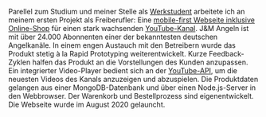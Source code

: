 Parellel zum Studium und meiner Stelle als [Werkstudent](/#bkk-linde) arbeitete ich an meinem ersten Projekt als Freiberufler: Eine <a href="https://jmangeln.de/" target="_blank">mobile-first Webseite inklusive Online-Shop</a> für einen stark wachsenden <a href="https://www.youtube.com/@jonas9192" target="_blank">YouTube-Kanal</a>. J&M Angeln ist mit über 24.000 Abonnenten einer der bekanntesten deutschen Angelkanäle. In einem engen Austauch mit den Betreibern wurde das Produkt stetig à la Rapid Prototyping weiterentwickelt. Kurze Feedback-Zyklen halfen das Produkt an die Vorstellungen des Kunden anzupassen. Ein integrierter Video-Player bedient sich an der <a href="https://developers.google.com/youtube/v3" target="_blank">YouTube-API</a>, um die neuesten Videos des Kanals anzuzeigen und abzuspielen. Die Produktdaten gelangen aus einer MongoDB-Datenbank und über einen Node.js-Server in den Webbrowser. Der Warenkorb und Bestellprozess sind eigenentwickelt. Die Webseite wurde im August 2020 gelauncht.

